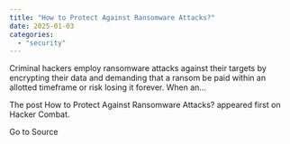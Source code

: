 ```yaml
---
title: "How to Protect Against Ransomware Attacks?"
date: 2025-01-03
categories: 
  - "security"
---
```


Criminal hackers employ ransomware attacks against their targets by encrypting their data and demanding that a ransom be paid within an allotted timeframe or risk losing it forever. When an...

The post How to Protect Against Ransomware Attacks? appeared first on Hacker Combat.

Go to Source
